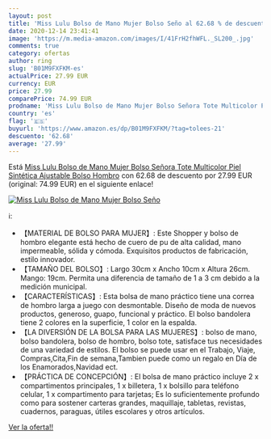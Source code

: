 ```yaml
---
layout: post
title: 'Miss Lulu Bolso de Mano Mujer Bolso Seño al 62.68 % de descuento'
date: 2020-12-14 23:41:41
image: 'https://m.media-amazon.com/images/I/41FrH2fhWFL._SL200_.jpg'
comments: true
category: ofertas
author: ring
slug: 'B01M9FXFKM-es'
actualPrice: 27.99 EUR
currency: EUR
price: 27.99
comparePrice: 74.99 EUR
prodname: 'Miss Lulu Bolso de Mano Mujer Bolso Señora Tote Multicolor Piel Sintética Ajustable Bolso Hombro'
country: 'es'
flag: '🇪🇸'
buyurl: 'https://www.amazon.es/dp/B01M9FXFKM/?tag=tolees-21'
descuento: '62.68'
average: '27.99'
---
```


Está [Miss Lulu Bolso de Mano Mujer Bolso Señora Tote Multicolor Piel Sintética Ajustable Bolso Hombro](https://www.amazon.es/dp/B01M9FXFKM/?tag=tolees-21) con 62.68 de descuento por 27.99 EUR (original: 74.99 EUR) en el siguiente enlace!

[![Miss Lulu Bolso de Mano Mujer Bolso Seño](https://m.media-amazon.com/images/I/41FrH2fhWFL._SL200_.jpg)](https://www.amazon.es/dp/B01M9FXFKM/?tag=tolees-21)

ℹ️:

- 【MATERIAL DE BOLSO PARA MUJER】: Este Shopper y bolso de hombro elegante está hecho de cuero de pu de alta calidad, mano impermeable, sólida y cómoda. Exquisitos productos de fabricación, estilo innovador.
- 【TAMAÑO DEL BOLSO】: Largo 30cm x Ancho 10cm x Altura 26cm. Mango: 19cm. Permita una diferencia de tamaño de 1 a 3 cm debido a la medición municipal.
- 【CARACTERÍSTICAS】: Esta bolsa de mano práctico tiene una correa de hombro larga a juego con desmontable. Diseño de moda de nuevos productos, generoso, guapo, funcional y práctico. El bolso bandolera tiene 2 colores en la superficie, 1 color en la espalda.
- 【LA DIVERSIÓN DE LA BOLSA PARA LAS MUJERES】: bolso de mano, bolso bandolera, bolso de hombro, bolso tote, satisface tus necesidades de una variedad de estilos. El bolso se puede usar en el Trabajo, Viaje, Compras,Cita,Fin de semana,Tambien puede como un regalo en Día de los Enamorados,Navidad ect.
- 【PRÁCTICA DE CONCEPCIÓN】: El bolsa de mano práctico incluye 2 x compartimentos principales, 1 x billetera, 1 x bolsillo para teléfono celular, 1 x compartimento para tarjetas; Es lo suficientemente profundo como para sostener carteras grandes, maquillaje, tabletas, revistas, cuadernos, paraguas, útiles escolares y otros artículos.

[Ver la oferta!!](https://www.amazon.es/dp/B01M9FXFKM/?tag=tolees-21)
